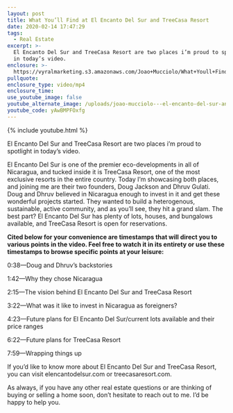 ```yaml
---
layout: post
title: What You’ll Find at El Encanto Del Sur and TreeCasa Resort
date: 2020-02-14 17:47:29
tags:
  - Real Estate
excerpt: >-
  El Encanto Del Sur and TreeCasa Resort are two places i’m proud to spotlight
  in today’s video.
enclosure: >-
  https://vyralmarketing.s3.amazonaws.com/Joao+Mucciolo/What+Youll+Find+at+El+Encanto+Del+Sur+and+TreeCasa+Resort.mp4
pullquote:
enclosure_type: video/mp4
enclosure_time:
use_youtube_image: false
youtube_alternate_image: /uploads/joao-mucciolo---el-encanto-del-sur-and-treecasa-resort-youtube.jpg
youtube_code: yAwBMPFOxfg
---
```


{% include youtube.html %}

El Encanto Del Sur and TreeCasa Resort are two places i’m proud to spotlight in today’s video.

El Encanto Del Sur is one of the premier eco-developments in all of Nicaragua, and tucked inside it is TreeCasa Resort, one of the most exclusive resorts in the entire country. Today I’m showcasing both places, and joining me are their two founders, Doug Jackson and Dhruv Gulati. Doug and Dhruv believed in Nicaragua enough to invest in it and get these wonderful projects started. They wanted to build a heterogenous, sustainable, active community, and as you’ll see, they hit a grand slam. The best part? El Encanto Del Sur has plenty of lots, houses, and bungalows available, and TreeCasa Resort is open for reservations.&nbsp;

**Cited below for your convenience are timestamps that will direct you to various points in the video. Feel free to watch it in its entirety or use these timestamps to browse specific points at your leisure:&nbsp;**

0:38—Doug and Dhruv’s backstories&nbsp;

1:42—Why they chose Nicaragua&nbsp;

2:15—The vision behind El Encanto Del Sur and TreeCasa Resort

3:22—What was it like to invest in Nicaragua as foreigners?&nbsp;

4:23—Future plans for El Encanto Del Sur/current lots available and their price ranges

6:22—Future plans for TreeCasa Resort&nbsp;

7:59—Wrapping things up

If you’d like to know more about El Encanto Del Sur and TreeCasa Resort, you can visit elencantodelsur.com or treecasaresort.com.&nbsp;

As always, if you have any other real estate questions or are thinking of buying or selling a home soon, don’t hesitate to reach out to me. I’d be happy to help you.